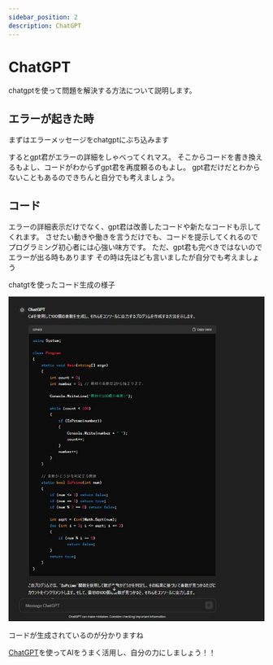 ```yaml
---
sidebar_position: 2
description: ChatGPT
---
```


# ChatGPT
chatgptを使って問題を解決する方法について説明します。

## エラーが起きた時
まずはエラーメッセージをchatgptにぶち込みます

するとgpt君がエラーの詳細をしゃべってくれマス。
そこからコードを書き換えるもよし、コードがわからずgpt君を再度頼るのもよし。
gpt君だけだとわからないこともあるのできちんと自分でも考えましょう。

## コード
エラーの詳細表示だけでなく、gpt君は改善したコードや新たなコードも示してくれます。
させたい動きや働きを言うだけでも、コードを提示してくれるのでプログラミング初心者には心強い味方です。
ただ、gpt君も完ぺきではないのでエラーが出る時もあります
その時は先ほども言いましたが自分でも考えましょう

chatgtを使ったコード生成の様子

![UnityHublns](./images/ChatGPT_Example.jpg)<!-- UnityHubIns -->

コードが生成されているのが分かりますね

[ChatGPT](https://chat.openai.com)を使ってAIをうまく活用し、自分の力にしましょう！！
